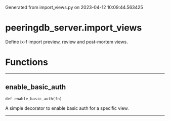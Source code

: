 Generated from import_views.py on 2023-04-12 10:09:44.563425

# peeringdb_server.import_views

Define ix-f import preview, review and post-mortem views.

# Functions
---

## enable_basic_auth
`def enable_basic_auth(fn)`

A simple decorator to enable basic auth for a specific view.

---